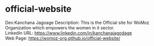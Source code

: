 # official-website

Dev:Kanchana Jagoage
Description: This is the Official site for WoMoz Organization which empowers the women in it sector.<br>
LinkedIn URL: https://www.linkedin.com/in/kanchanajagodage<br>
Web Page: https://womoz-org.github.io/official-website/
